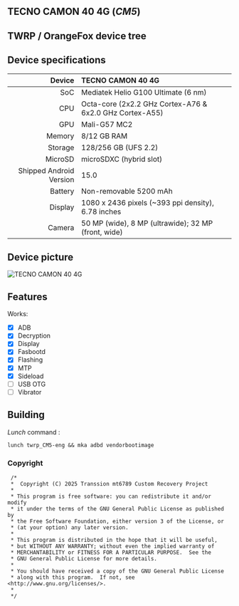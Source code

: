 ## TECNO CAMON 40 4G (_CM5_)
## TWRP / OrangeFox device tree

## Device specifications

Device                  | TECNO CAMON 40 4G
-----------------------:|:-----------------------------------------
SoC                     | Mediatek Helio G100 Ultimate (6 nm)
CPU                     | Octa-core (2x2.2 GHz Cortex-A76 & 6x2.0 GHz Cortex-A55)
GPU                     | Mali-G57 MC2
Memory                  | 8/12 GB RAM
Storage                 | 128/256 GB (UFS 2.2)
MicroSD                 | microSDXC (hybrid slot)
Shipped Android Version | 15.0
Battery                 | Non-removable 5200 mAh
Display                 | 1080 x 2436 pixels (~393 ppi density), 6.78 inches
Camera                  | 50 MP (wide), 8 MP (ultrawide); 32 MP (front, wide)

## Device picture

![ TECNO CAMON 40 4G ](https://fdn2.gsmarena.com/vv/pics/tecno/tecno-camon-40-4g-2.jpg "TECNO CAMON 40 4G")

## Features

Works:

- [X] ADB
- [X] Decryption
- [X] Display
- [X] Fasbootd
- [X] Flashing
- [X] MTP
- [X] Sideload
- [ ] USB OTG
- [ ] Vibrator

## Building

_Lunch_ command :

```
lunch twrp_CM5-eng && mka adbd vendorbootimage
```

### Copyright
 ```
  /*
  *  Copyright (C) 2025 Transsion mt6789 Custom Recovery Project
  *
  * This program is free software: you can redistribute it and/or modify
  * it under the terms of the GNU General Public License as published by
  * the Free Software Foundation, either version 3 of the License, or
  * (at your option) any later version.
  *
  * This program is distributed in the hope that it will be useful,
  * but WITHOUT ANY WARRANTY; without even the implied warranty of
  * MERCHANTABILITY or FITNESS FOR A PARTICULAR PURPOSE.  See the
  * GNU General Public License for more details.
  *
  * You should have received a copy of the GNU General Public License
  * along with this program.  If not, see <http://www.gnu.org/licenses/>.
  *
  */
  ```
